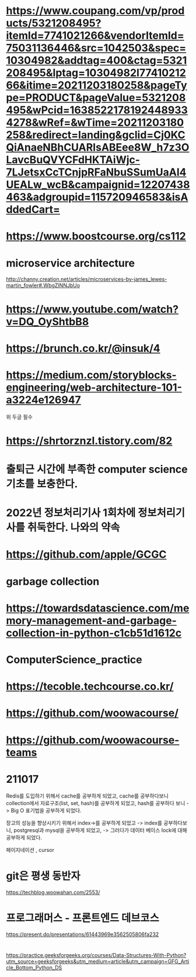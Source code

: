 # https://www.coupang.com/vp/products/5321208495?itemId=7741021266&vendorItemId=75031136446&src=1042503&spec=10304982&addtag=400&ctag=5321208495&lptag=10304982I7741021266&itime=20211203180258&pageType=PRODUCT&pageValue=5321208495&wPcid=16385221781924489334278&wRef=&wTime=20211203180258&redirect=landing&gclid=Cj0KCQiAnaeNBhCUARIsABEee8W_h7z3OLavcBuQVYCFdHKTAiWjc-7LJetsxCcTCnjpRFaNbuSSumUaAl4UEALw_wcB&campaignid=12207438463&adgroupid=115720946583&isAddedCart=
# https://www.boostcourse.org/cs112

# microservice architecture
http://channy.creation.net/articles/microservices-by-james_lewes-martin_fowler#.WbgZINNJbUo

# https://www.youtube.com/watch?v=DQ_OyShtbB8
# https://brunch.co.kr/@insuk/4
# https://medium.com/storyblocks-engineering/web-architecture-101-a3224e126947

 위 두글 필수
 # https://shrtorznzl.tistory.com/82
 
 
 # 출퇴근 시간에 부족한 computer science 기초를 보충한다.
 # 2022년 정보처리기사 1회차에 정보처리기사를 취둑한다. 나와의 약속
 # https://github.com/apple/GCGC
 # garbage collection
 # https://towardsdatascience.com/memory-management-and-garbage-collection-in-python-c1cb51d1612c
 


# 







# ComputerScience_practice
# https://tecoble.techcourse.co.kr/
# https://github.com/woowacourse/
# https://github.com/woowacourse-teams

# 211017
Redis를 도입하기 위해서 cache를 공부하게 되었고, cache를 공부하다보니 collection에서 자료구조(list, set, hash)를 공부하게 되었고, hash를 공부하다 보니 -> Big O 표기법을 공부하게 되었다.


장고의 성능을 향상시키기 위해서 index->를 공부하게 되었고 -> index를 공부하다보니, postgresql과 mysql을 공부하게 되었고, -> 그러다가 데이터 베이스 lock에 대해 공부하게 되었다.


페이지네이션 , cursor


# git은 평생 동반자

https://techblog.woowahan.com/2553/


# 프로그래머스 - 프론트엔드 데브코스
https://present.do/presentations/61443969e3562505806fa232


#
https://practice.geeksforgeeks.org/courses/Data-Structures-With-Python?utm_source=geeksforgeeks&utm_medium=article&utm_campaign=GFG_Article_Bottom_Python_DS
